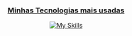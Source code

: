 <div align="center">
  <a href="https://github.com/rafaballerini%22%3E
  <img height="180em" width="50%"src="https://github-readme-stats.vercel.app/api?username=MariCanella&show_icons=true&theme=dracula&include_all_commits=true&count_private=true%22/%3E
  <img height="180em" width="49%"src="https://github-readme-stats.vercel.app/api/top-langs/?username=MariCanella&layout=compact&langs_count=7&theme=dracula%22/%3E
</div>

--------------------------------------------------------------------
<div align="center">
<h3> Minhas Tecnologias mais usadas </h3>

 [![My Skills](https://skillicons.dev/icons?i=html,css,js)](https://skillicons.dev)
</div>
